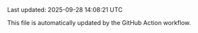 Last updated: 2025-09-28 14:08:21 UTC

This file is automatically updated by the GitHub Action workflow.
